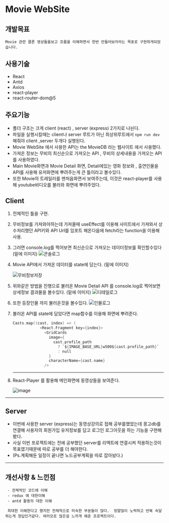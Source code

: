 # Movie WebSite

## 개발목표 
`Movie 관련 클론 영상들을보고 흐름을 이해하면서 한번 만들어보자라는 목표로 구현하게되었습니다.`

## 사용기술
 - React
 - Antd
 - Axios
 - react-player
 - react-router-dom@5 

## 주요기능

 - 폴더 구조는 크게 client (react) , server (express) 2가지로 나뉜다.
  - 파일을 실행시킬때는 client나 server 루트가 아닌 최상위루트에서 `npm run dev` 해줘야 client ,server 두개다 실행된다.
  - Movie WebSite 에서 사용한 API는 the MovieDB 라는 웹사이트 에서 사용했다.
  - 가져온 정보는 무비의 최신순으로 가져오는 API , 무비의 상세내용을 가져오는 API를 사용하였다. 
  - Main Movie화면과 Movie Detail 화면, Detali에있는 영화 정보와 , 출연인물을 API를 사용해 유저화면에 뿌려주는게 큰 틀이라고 볼수있다.
  - 또한 Movie의 트레일러를 맨처음화면서 보여주는데, 이것은 react-player를 사용해 youtube비디오를 불러와 화면에 뿌려주었다.
  

## Client
 1. 전체적인 틀을 구현.
 2. 무비정보를 가져와야하는데 가져올때 useEffect를 이용해 사이트에서 가져와서 상수처리했던 API키와 API Url를 임포트 해온다음에 fetch라는 function을 이용해 사용.
 3. 그러면 console.log를 찍어보면 최신순으로 가져오는 데이터정보를 확인할수있다 (밑에 이미지)
 ![콘솔로그](https://user-images.githubusercontent.com/81339388/147520115-ef852530-600e-4f6a-ad5a-002e72cf8036.JPG)
 
 4. Movie API에서 가져온 데이터를 state에 담는다. (밑에 이미지)
 
    ![무비정보저장](https://user-images.githubusercontent.com/81339388/147520308-9b502cd1-542b-4c10-a5cf-733efaeff80b.JPG)
 
 5. 위와같은 방법을 진행으로 불러온 Movie Detail API 를 console.log로 찍어보면 상세정보 결과물을 볼수있다. (밑에 이미지)
    ![디테일로그](https://user-images.githubusercontent.com/81339388/147521375-0fd898ff-7f60-4ca4-ab7e-3bd3c37b57d4.JPG)
 6. 또한 등장인물 까지 불러온것을 볼수있다.
    ![인물로그](https://user-images.githubusercontent.com/81339388/147521384-f10a6b80-4f0c-461d-9430-36350fad4ce2.JPG)
 7. 불러온 API를 state에 담았다면 map함수를 이용해 화면에 뿌려준다.
    ```C
    Casts.map((cast, index) => (
                <React.Fragment key={index}>
                  <GridCards
                    image={
                      cast.profile_path
                        ? `${IMAGE_BASE_URL}w500${cast.profile_path}`
                        : null
                    }
                    characterName={cast.name}
                  />
    ```
    
    
    ***
    
 8. React-Player 를 활용해 메인화면에 동영상들을 보여준다.
  
    ![image](https://user-images.githubusercontent.com/81339388/148323010-d942f3b7-0317-4da7-9f70-f532473162cd.png)

    
***


## Server
 - 이번에 사용한  server (express)는 동영상강의로 접해 공부를했었는데 몽고db를 연결해 사용자의 회원가입 유저정보를 담고 로그인 로그아웃을 하는 기능을 구현해봤다.
 - 사실 이번 프로젝트에는 전에 공부했던 server를 리액트에 연결시켜 적용하는것이 목표였기때문에 따로 공부를 더 해야한다.
 - (Ps.계획해둔 일정이 끝나면 노드공부계획을 따로 잡아놨다.)

***

## 개선사항 & 느낀점
```
 - 전체적인 코드에 이해
 - redux 에 대한이해
 - antd 활용의 대한 이해
 
 최대한 이해한다고 했지만 전체적으로 미숙한 부분들이 많다.  정말많이 노력하고 반복 숙달하는게 정답인거같다. 여러모로 많은걸 느끼게 해준 프로젝트이다.
 ```
